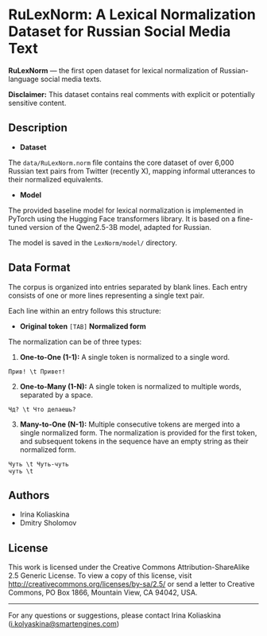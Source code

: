 # RuLexNorm: A Lexical Normalization Dataset for Russian Social Media Text 


**RuLexNorm** — the first open dataset for lexical normalization of Russian-language social media texts.

**Disclaimer:** This dataset contains real comments with explicit or potentially sensitive content.

## Description

- **Dataset** 

The `data/RuLexNorm.norm` file contains the core dataset of over 6,000 Russian text pairs from Twitter (recently X), mapping informal utterances to their normalized equivalents.
- **Model** 

The provided baseline model for lexical normalization is implemented in PyTorch using the Hugging Face transformers library. It is based on a fine-tuned version of the Qwen2.5-3B model, adapted for Russian.

The model is saved in the `LexNorm/model/` directory.

## Data Format

The corpus is organized into entries separated by blank lines. Each entry consists of one or more lines representing a single text pair.

Each line within an entry follows this structure:
*   **Original token** `[TAB]` **Normalized form**

The normalization can be of three types:
1.  **One-to-One (1-1):** A single token is normalized to a single word.
   ```
   Прив! \t Привет!
   ```
2.  **One-to-Many (1-N):** A single token is normalized to multiple words, separated by a space.
   ```
   Чд? \t Что делаешь?
   ```
3.  **Many-to-One (N-1):** Multiple consecutive tokens are merged into a single normalized form. The normalization is provided for the first token, and subsequent tokens in the sequence have an empty string as their normalized form.
   ```
   Чуть \t Чуть-чуть
   чуть \t
   ```

## Authors

- Irina Koliaskina
- Dmitry Sholomov

## License

This work is licensed under the Creative Commons Attribution-ShareAlike 2.5 Generic License. To view a copy of this license, visit http://creativecommons.org/licenses/by-sa/2.5/ or send a letter to Creative Commons, PO Box 1866, Mountain View, CA 94042, USA.

---

For any questions or suggestions, please contact Irina Koliaskina (i.kolyaskina@smartengines.com)
